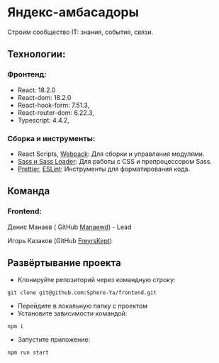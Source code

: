 # Яндекс-амбасадоры

Строим сообщество IT: знания, события, связи.


## Технологии:

### Фронтенд:

* React: 18.2.0
* React-dom: 18.2.0
* React-hook-form: 7.51.3,
* React-router-dom: 6.22.3,
* Typescript: 4.4.2,


### Сборка и инструменты:

- React Scripts, [Webpack](https://webpack.js.org/): Для сборки и управления модулями.
- [Sass и Sass Loader](https://sass-scss.ru/): Для работы с CSS и препроцессором Sass.
- [Prettier](https://prettier.io/), [ESLint](https://eslint.org/): Инструменты для форматирования кода.



## Команда

### Frontend:

Денис Манаев ( GitHub [Manaewd](https://github.com/Manaewd)) - Lead

Игорь Казаков (GitHub [FreyrsKept](https://github.com/FreyrsKept))


## Развёртывание проекта

- Клонируйте репозиторий через командную строку:

```
git clone git@github.com:Sphere-Ya/frontend.git
```

- Перейдите в локальную папку с проектом
- Установите зависимости командой:

```
npm i
```

- Запустите приложение:

```
npm run start
```
